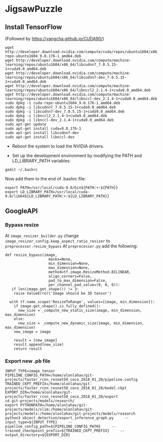 # JigsawPuzzle
## Install TensorFlow
(Followed by https://yangcha.github.io/CUDA90/)
```
wget http://developer.download.nvidia.com/compute/cuda/repos/ubuntu1604/x86_64/cuda-repo-ubuntu1604_9.0.176-1_amd64.deb
wget http://developer.download.nvidia.com/compute/machine-learning/repos/ubuntu1604/x86_64/libcudnn7_7.0.5.15-1+cuda9.0_amd64.deb
wget http://developer.download.nvidia.com/compute/machine-learning/repos/ubuntu1604/x86_64/libcudnn7-dev_7.0.5.15-1+cuda9.0_amd64.deb
wget http://developer.download.nvidia.com/compute/machine-learning/repos/ubuntu1604/x86_64/libnccl2_2.1.4-1+cuda9.0_amd64.deb
wget http://developer.download.nvidia.com/compute/machine-learning/repos/ubuntu1604/x86_64/libnccl-dev_2.1.4-1+cuda9.0_amd64.deb
sudo dpkg -i cuda-repo-ubuntu1604_9.0.176-1_amd64.deb
sudo dpkg -i libcudnn7_7.0.5.15-1+cuda9.0_amd64.deb
sudo dpkg -i libcudnn7-dev_7.0.5.15-1+cuda9.0_amd64.deb
sudo dpkg -i libnccl2_2.1.4-1+cuda9.0_amd64.deb
sudo dpkg -i libnccl-dev_2.1.4-1+cuda9.0_amd64.deb
sudo apt-get update
sudo apt-get install cuda=9.0.176-1
sudo apt-get install libcudnn7-dev
sudo apt-get install libnccl-dev
```

- Reboot the system to load the NVIDIA drivers.

- Set up the development environment by modifying the PATH and LD_LIBRARY_PATH variables:
```
gedit ~/.bashrc
```

Now add them to the end of .bashrc file:
```
export PATH=/usr/local/cuda-9.0/bin${PATH:+:${PATH}}
export LD_LIBRARY_PATH=/usr/local/cuda-9.0/lib64${LD_LIBRARY_PATH:+:${LD_LIBRARY_PATH}}
```

## GoogleAPI
### Bypass resize
At `image_resizer_builder.py` change `image_resizer_config.keep_aspect_ratio_resizer` to `preprocessor.resize_bypass`
At `preprocessor.py` add the following:
```
def resize_bypass(image,
                    masks=None,
                    min_dimension=None,
                    max_dimension=None,
                    method=tf.image.ResizeMethod.BILINEAR,
                    align_corners=False,
                    pad_to_max_dimension=False,
                    per_channel_pad_value=(0, 0, 0)):
   if len(image.get_shape()) != 3:
    raise ValueError('Image should be 3D tensor')

  with tf.name_scope('ResizeToRange', values=[image, min_dimension]):
    if image.get_shape().is_fully_defined():
      new_size = _compute_new_static_size(image, min_dimension, max_dimension)
    else:
      new_size = _compute_new_dynamic_size(image, min_dimension, max_dimension)
    new_image = image

    result = [new_image]
    result.append(new_size)
    return result
```
### Export new .pb file
```
INPUT_TYPE=image_tensor
PIPELINE_CONFIG_PATH=/home/alonlahav/git-projects/faster_rcnn_resnet50_coco_2018_01_28/pipeline.config
TRAINED_CKPT_PREFIX=/home/alonlahav/git-projects/faster_rcnn_resnet50_coco_2018_01_28/model.ckpt
EXPORT_DIR=/home/alonlahav/git-projects/faster_rcnn_resnet50_coco_2018_01_28/export 
cd git-projects/models/research/
export PYTHONPATH=/home/alonlahav/git-projects/models/slim:/home/alonlahav/git-projects/models:/home/alonlahav/git-projects/models/research
python3 object_detection/export_inference_graph.py     --input_type=${INPUT_TYPE}     --pipeline_config_path=${PIPELINE_CONFIG_PATH}     --trained_checkpoint_prefix=${TRAINED_CKPT_PREFIX}     --output_directory=${EXPORT_DIR}

```



























